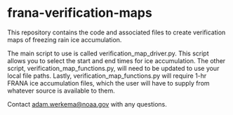 # frana-verification-maps
This repository contains the code and associated files to create verification maps of freezing rain ice accumulation.

The main script to use is called verification_map_driver.py. This script allows you to select the start and end times for ice accumulation. The other script, verification_map_functions.py, will need to be updated to use your local file paths. Lastly, verification_map_functions.py will require 1-hr FRANA ice accumulation files, which the user will have to supply from whatever source is available to them.

Contact adam.werkema@noaa.gov with any questions.
